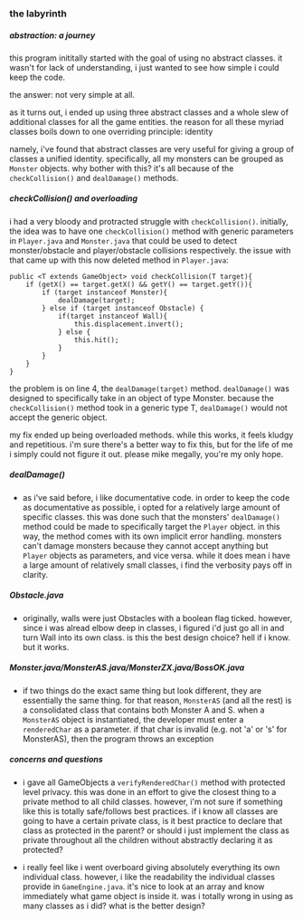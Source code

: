 
### the labyrinth

##### abstraction: a journey

this program inititally started with the goal of using no abstract classes.  it wasn't for lack of understanding, i just wanted to see how simple i could keep the code.

the answer: not very simple at all.

as it turns out, i ended up using three abstract classes and a whole slew of additional classes for all the game entities.  the reason for all these myriad classes boils down to one overriding principle: identity

namely, i've found that abstract classes are very useful for giving a group of classes a unified identity.  specifically, all my monsters can be grouped as `Monster` objects.  why bother with this?  it's all because of the `checkCollision()` and `dealDamage()` methods.  

##### checkCollision() and overloading

i had a very bloody and protracted struggle with `checkCollision()`.  initially, the idea was to have one `checkCollision()` method with generic parameters in `Player.java` and `Monster.java` that could be used to detect monster/obstacle and player/obstacle collisions respectively. the issue with that came up with this now deleted method in `Player.java`:

```
public <T extends GameObject> void checkCollision(T target){
	if (getX() == target.getX() && getY() == target.getY()){ 
		if (target instanceof Monster){
			dealDamage(target);
		} else if (target instanceof Obstacle) {
			if(target instanceof Wall){
				this.displacement.invert();
			} else {
				this.hit();
			}
		}
	}
}
```

the problem is on line 4, the `dealDamage(target)` method.  `dealDamage()` was designed to specifically take in an object of type Monster.  because the `checkCollision()` method took in a generic type T, `dealDamage()` would not accept the generic object.  

my fix ended up being overloaded methods.  while this works, it feels kludgy and repetitious. i'm sure there's a better way to fix this, but for the life of me i simply could not figure it out.  please mike megally, you're my only hope.


##### dealDamage()

* as i've said before, i like documentative code.  in order to keep the code as documentative as possible, i opted for a relatively large amount of specific classes.  this was done such that the monsters' `dealDamage()` method could be made to specifically target the `Player` object.  in this way, the method comes with its own implicit error handling.  monsters can't damage monsters because they cannot accept anything but `Player` objects as parameters, and vice versa.  while it does mean i have a large amount of relatively small classes, i find the verbosity pays off in clarity.


##### Obstacle.java

* originally, walls were just Obstacles with a boolean flag ticked.  however, since i was alread elbow deep in classes, i figured i'd just go all in and turn Wall into its own class.  is this the best design choice?  hell if i know.  but it works.

##### Monster.java/MonsterAS.java/MonsterZX.java/BossOK.java

* if two things do the exact same thing but look different, they are essentially the same thing.  for that reason, `MonsterAS` (and all the rest) is a consolidated class that contains both Monster A and S.  when a `MonsterAS` object is instantiated, the developer must enter a `renderedChar` as a parameter.  if that char is invalid (e.g. not 'a' or 's' for MonsterAS), then the program throws an exception


##### concerns and questions

* i gave all GameObjects a `verifyRenderedChar()` method with protected level privacy.  this was done in an effort to give the closest thing to a private method to all child classes.  however, i'm not sure if something like this is totally safe/follows best practices.  if i know all classes are going to have a certain private class, is it best practice to declare that class as protected in the parent?  or should i just implement the class as private throughout all the children without abstractly declaring it as protected?

* i really feel like i went overboard giving absolutely everything its own individual class.  however, i like the readability the individual classes provide in `GameEngine.java`.  it's nice to look at an array and know immediately what game object is inside it.  was i totally wrong in using as many classes as i did?  what is the better design?